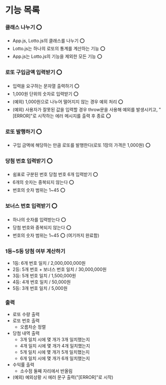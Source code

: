 # 기능 목록

### 클래스 나누기 ⭕

- App.js, Lotto.js의 클래스를 나누기 ⭕
- Lotto.js는 하나의 로또의 통계를 계산하는 기능 ⭕
- App.js는 Lotto.js의 기능을 제외한 모든 기능 ⭕

### 로또 구입금액 입력받기 ⭕

- 입력을 요구하는 문자열 출력하기 ⭕
- 1,000원 단위의 숫자로 입력받기 ⭕
- (예외) 1,000원으로 나누어 떨어지지 않는 경우 예외 처리 ⭕
- (예외) 사용자가 잘못된 값을 입력할 경우 throw문을 사용해 예외를 발생시키고,
  "[ERROR]"로 시작하는 에러 메시지를 출력 후 종료 ⭕

### 로또 발행하기 ⭕

- 구입 금액에 해당하는 만큼 로또를 발행한다(로또 1장의 가격은 1,000원) ⭕

### 당첨 번호 입력받기 ⭕

- 쉼표로 구분된 번호 당첨 번호 6개 입력받기 ⭕
- 6개의 숫자는 중복되지 않는다 ⭕
- 번호의 숫자 범위는 1~45 ⭕

### 보너스 번호 입력받기 ⭕

- 하나의 숫자를 입력받는다 ⭕
- 당첨 번호와 중복되지 않는다 ⭕
- 번호의 숫자 범위는 1~45 ⭕ (여기까지 완료함)

### 1등~5등 당첨 여부 계산하기

- 1등: 6개 번호 일치 / 2,000,000,000원
- 2등: 5개 번호 + 보너스 번호 일치 / 30,000,000원
- 3등: 5개 번호 일치 / 1,500,000원
- 4등: 4개 번호 일치 / 50,000원
- 5등: 3개 번호 일치 / 5,000원

### 출력

- 로또 수량 출력
- 로또 번호 출력
  - 오름차순 정렬
- 당첨 내역 출력
  - 3개 일치 시에 몇 개가 3개 일치했는지
  - 4개 일치 시에 몇 개가 4개 일치했는지
  - 5개 일치 시에 몇 개가 5개 일치했는지
  - 6개 일치 시에 몇 개가 6개 일치했는지
- 수익률 출력
  - 소수점 둘째 자리에서 반올림
- (예외) 예외상황 시 에러 문구 출력("[ERROR]"로 시작)
